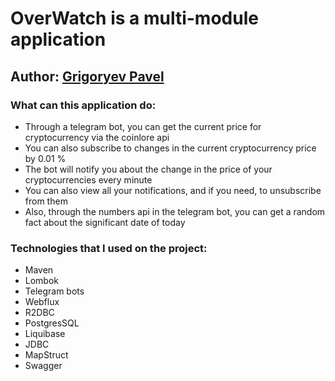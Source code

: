 # OverWatch is a multi-module application

## Author: [Grigoryev Pavel](https://pavelgrigoryev.github.io/GrigoryevPavel/)

### What can this application do:

* Through a telegram bot, you can get the current price for cryptocurrency via the coinlore api
* You can also subscribe to changes in the current cryptocurrency price by 0.01 %
* The bot will notify you about the change in the price of your cryptocurrencies every minute
* You can also view all your notifications, and if you need, to unsubscribe from them
* Also, through the numbers api in the telegram bot, you can get a random fact about the significant date of today

### Technologies that I used on the project:

* Maven
* Lombok
* Telegram bots
* Webflux
* R2DBC
* PostgresSQL
* Liquibase
* JDBC
* MapStruct
* Swagger

